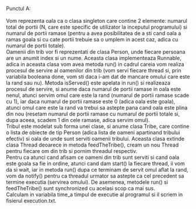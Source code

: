 Punctul A: <br> <br>
  Vom reprezenta oala ca o clasa singleton care contine 2 elemente: numarul total de portii (N, care este specific de utilizator la inceputul programului) si numarul de portii
ramase (pentru a avea posibilitatea de a sti cand oala a ramas goala si cu cate portii trebuie sa o umplem in acest caz, adica cu numarul de portii totale). <br>
  Oamenii din trib vor fi reprezentati de clasa Person, unde fiecare persoana are un anumit index si un nume. Aceasta clasa implementeaza Runnable, adica in aceasta clasa vom 
avea metoda run() in cadrul careia vom realiza procesul de servire al oamenilor din trib (vom servi fiecare thread si, prin variabila booleana done, vom sti daca i-am dat de
mancare omului care este la rand sau nu). Metoda isServed() este apelata in run() si realizeaza procesul de servire, si anume daca numarul de portii ramase in oala este nenul, atunci servim omul care este la rand (numarul de portii ramase scade cu 1), iar daca numarul de portii ramase este 0 (adica oala este goala), atunci omul care este la rand va
trebui sa astepte pana cand oala este plina din nou (resetam numarul de portii ramase cu numarul de portii totale si, dupa aceea, scadem 1 din cele ramase, adica servim omul). <br> 
  Tribul este modelat sub forma unei clase, si anume clasa Tribe, care contine o lista de obiecte de tip Person (adica lista de oameni apartinand tribului efectiv) si oala de unde sunt serviti oamenii tribului. Aceasta clasa extinde clasa Thread deoarece in metoda feedTheTribe(), cream un nou Thread pentru fiecare om din trib si pornim threadul respectiv. <br>
  Pentru ca atunci cand afisam ce oameni din trib sunt serviti si cand oala este goala sa fie in ordine, atunci cand dam start() la fiecare thread, ii vom da si wait, iar in metoda run() dupa ce terminam de servit omul aflat la rand, vom da notify() pentru ca threadul urmator sa astepte ca cel precedent sa termine executia (servirea omului). De asemenea, metodele run() si feedTheTribe() sunt synchronized cu acelasi scop ca mai sus. <br>
  Calculam in variabila time_a timpul de executie al programul si il scriem in fisierul execution.txt.
<br> <br> <br> <br>
